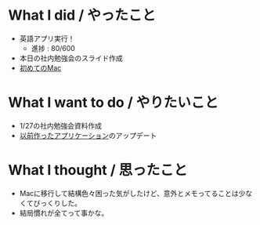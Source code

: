 # What I did / やったこと
- 英語アプリ実行！
  - 進捗 : 80/600
-  本日の社内勉強会のスライド作成
  - [初めてのMac](https://slideck.io/github.com/yamap55/Slide/20170113/first_mac.md#/)

# What I want to do / やりたいこと
- 1/27の社内勉強会資料作成
- [以前作ったアプリケーション](https://github.com/yamap55/guild-story2-search)のアップデート

# What I thought / 思ったこと
- Macに移行して結構色々困った気がしたけど、意外とメモってることは少なくてびっくりした。
- 結局慣れが全てって事かな。
